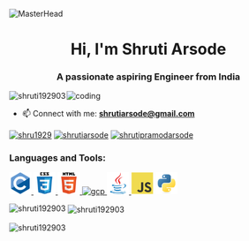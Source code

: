 ![MasterHead](https://www.google.com/imgres?imgurl=https%3A%2F%2Fcamo.githubusercontent.com%2F0850a9b90bf720b08cafe764aea52d8cf2cc7048d4f8080297e8988b76bb08b8%2F68747470733a2f2f7265732e636c6f7564696e6172792e636f6d2f7375706572666f6c696f2f696d6167652f75706c6f61642f76313632303638393937392f36383734373437303733336132663266363932653730363936653639366436373265363336663664326636663732363936373639366536313663373332663633333632663333333332663633333232663633333633333333363333323330363536343635333833323636333036353330363336353634333736343335333733303634363236353333363133313636333332653637363936365f796a756832732e676966&tbnid=Gql8n76CdpGvJM&vet=12ahUKEwiShIGNlIKBAxXKX2wGHXf5BHUQMygcegUIARCqAQ..i&imgrefurl=https%3A%2F%2Fgithub.com%2FElysian01&docid=fuR3iiSP8nXelM&w=1920&h=732&q=animated%20coding%20logo%20%20gif%20for%20github&hl=en&ved=2ahUKEwiShIGNlIKBAxXKX2wGHXf5BHUQMygcegUIARCqAQ.jpg)

<h1 align="center">Hi, I'm Shruti Arsode</h1>
<h3 align="center">A passionate aspiring Engineer from India</h3>
<img align="right" alt="coding" width="400" src="https://cdn.videoplasty.com/animation/chill-coding-programming-lo-fi-animation-stock-animation-21874-1280x720.jpg">

<p align="left"> <img src="https://komarev.com/ghpvc/?username=shruti192903&label=Profile%20views&color=0e75b6&style=flat" alt="shruti192903" /> </p>

- 📫 Connect with me: **shrutiarsode@gmail.com**
<p align="left">
<a href="https://twitter.com/shru1929" target="blank"><img align="center" src="https://raw.githubusercontent.com/rahuldkjain/github-profile-readme-generator/master/src/images/icons/Social/twitter.svg" alt="shru1929" height="30" width="40" /></a>
<a href="https://linkedin.com/in/shrutiarsode" target="blank"><img align="center" src="https://raw.githubusercontent.com/rahuldkjain/github-profile-readme-generator/master/src/images/icons/Social/linked-in-alt.svg" alt="shrutiarsode" height="30" width="40" /></a>
<a href="https://kaggle.com/shrutipramodarsode" target="blank"><img align="center" src="https://raw.githubusercontent.com/rahuldkjain/github-profile-readme-generator/master/src/images/icons/Social/kaggle.svg" alt="shrutipramodarsode" height="30" width="40" /></a>
</p>

<h3 align="left">Languages and Tools:</h3>
<p align="left">
  <p align="left">
<a href="https://www.cprogramming.com/" target="_blank" rel="noreferrer"> <img src="https://raw.githubusercontent.com/devicons/devicon/master/icons/c/c-original.svg" alt="c" width="40" height="40"/> </a><a href="https://www.w3schools.com/css/" target="_blank" rel="noreferrer"> <img src="https://raw.githubusercontent.com/devicons/devicon/master/icons/css3/css3-original-wordmark.svg" alt="css3" width="40" height="40"/> </a>  <a href="https://www.w3.org/html/" target="_blank" rel="noreferrer"> <img src="https://raw.githubusercontent.com/devicons/devicon/master/icons/html5/html5-original-wordmark.svg" alt="html5" width="40" height="40"/> </a> <a href="https://cloud.google.com" target="_blank" rel="noreferrer"> <img src="https://www.vectorlogo.zone/logos/google_cloud/google_cloud-icon.svg" alt="gcp" width="40" height="40"/> </a><a href="https://www.java.com" target="_blank" rel="noreferrer"> <img src="https://raw.githubusercontent.com/devicons/devicon/master/icons/java/java-original.svg" alt="java" width="40" height="40"/> </a><img src="https://raw.githubusercontent.com/devicons/devicon/master/icons/javascript/javascript-original.svg" alt="javascript" width="40" height="40"/> <a href="https://www.python.org" target="_blank" rel="noreferrer"> <img src="https://raw.githubusercontent.com/devicons/devicon/master/icons/python/python-original.svg" alt="python" width="40" height="40"/> </a></p>
  <!-- Add more language and tool icons here -->
</p>

<p><img align="left" src="https://github-readme-stats.vercel.app/api/top-langs?username=shruti192903&show_icons=true&locale=en&layout=compact" alt="shruti192903" /></p>

<p>&nbsp;<img align="center" src="https://github-readme-stats.vercel.app/api?username=shruti192903&show_icons=true&locale=en" alt="shruti192903" /></p>

<p><img align="center" src="https://github-readme-streak-stats.herokuapp.com/?user=shruti192903&" alt="shruti192903" /></p>




